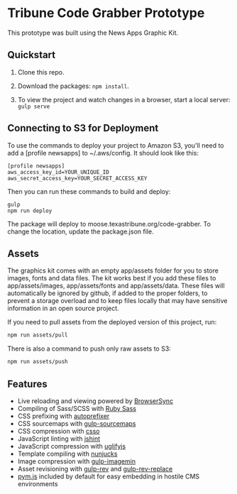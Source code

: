 # Tribune Code Grabber Prototype

This prototype was built using the News Apps Graphic Kit.

## Quickstart

1) Clone this repo.

2) Download the packages: `npm install`.

3) To view the project and watch changes in a browser, start a local server: `gulp serve`

## Connecting to S3 for Deployment

To use the commands to deploy your project to Amazon S3, you'll need to add a [profile newsapps] to ~/.aws/config. It should look like this:

```
[profile newsapps]
aws_access_key_id=YOUR_UNIQUE_ID
aws_secret_access_key=YOUR_SECRET_ACCESS_KEY
```



Then you can run these commands to build and deploy:

```
gulp
npm run deploy
```

The package will deploy to moose.texastribune.org/code-grabber. To change the location, update the package.json file.

## Assets

The graphics kit comes with an empty app/assets folder for you to store images, fonts and data files. The kit works best if you add these files to app/assets/images, app/assets/fonts and app/assets/data. These files will automatically be ignored by github, if added to the proper folders, to prevent a storage overload and to keep files locally that may have sensitive information in an open source project.

If you need to pull assets from the deployed version of this project, run:

```sh
npm run assets/pull
```

There is also a command to push only raw assets to S3:
```sh
npm run assets/push
```

## Features

- Live reloading and viewing powered by [BrowserSync](http://www.browsersync.io/)
- Compiling of Sass/SCSS with [Ruby Sass](http://sass-lang.com/)
- CSS prefixing with [autoprefixer](https://github.com/postcss/autoprefixer)
- CSS sourcemaps with [gulp-sourcemaps](https://www.npmjs.com/package/gulp-sourcemaps)
- CSS compression with [csso](https://github.com/css/csso)
- JavaScript linting with [jshint](http://jshint.com/)
- JavaScript compression with [uglifyjs](https://github.com/mishoo/UglifyJS2)
- Template compiling with [nunjucks](http://mozilla.github.io/nunjucks/)
- Image compression with [gulp-imagemin](https://github.com/sindresorhus/gulp-imagemin)
- Asset revisioning with [gulp-rev](https://github.com/sindresorhus/gulp-rev) and [gulp-rev-replace](https://github.com/jamesknelson/gulp-rev-replace)
- [pym.js](http://blog.apps.npr.org/pym.js/) included by default for easy embedding in hostile CMS environments